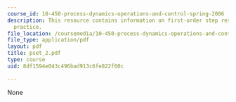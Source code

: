```yaml
---
course_id: 10-450-process-dynamics-operations-and-control-spring-2006
description: This resource contains information on first-order step response:, modeling
  practice.
file_location: /coursemedia/10-450-process-dynamics-operations-and-control-spring-2006/8df1594e043c496bad913c6fe822f60c_pset_2.pdf
file_type: application/pdf
layout: pdf
title: pset_2.pdf
type: course
uid: 8df1594e043c496bad913c6fe822f60c

---
```

None